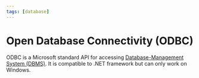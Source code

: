 ```yaml
---
tags: [database]
---
```


# Open Database Connectivity (ODBC)

ODBC is a Microsoft standard API for accessing
[Database-Management System (DBMS)](202302101137.md). It is compatible to .NET
framework but can only work on Windows.
